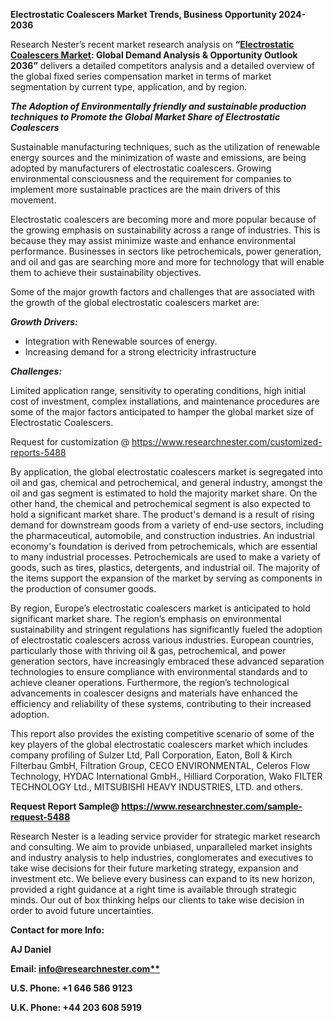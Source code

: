 ﻿**Electrostatic Coalescers Market Trends, Business Opportunity 2024-2036**

Research Nester’s recent market research analysis on **“[Electrostatic Coalescers Market](https://www.researchnester.com/reports/electrostatic-coalescers-market/5488): Global Demand Analysis & Opportunity Outlook 2036”** delivers a detailed competitors analysis and a detailed overview of the global fixed series compensation market in terms of market segmentation by current type, application, and by region. 

***The Adoption of Environmentally friendly and sustainable production techniques  to Promote the Global Market Share of Electrostatic Coalescers*** 

Sustainable manufacturing techniques, such as the utilization of renewable energy sources and the minimization of waste and emissions, are being adopted by manufacturers of electrostatic coalescers. Growing environmental consciousness and the requirement for companies to implement more sustainable practices are the main drivers of this movement. 

Electrostatic coalescers are becoming more and more popular because of the growing emphasis on sustainability across a range of industries. This is because they may assist minimize waste and enhance environmental performance. Businesses in sectors like petrochemicals, power generation, and oil and gas are searching more and more for technology that will enable them to achieve their sustainability objectives. 

Some of the major growth factors and challenges that are associated with the growth of the global electrostatic coalescers market are:

***Growth Drivers:***

- Integration with Renewable sources of energy. 
- Increasing demand for a strong electricity infrastructure

***Challenges:***

Limited application range, sensitivity to operating conditions, high initial cost of investment, complex installations, and maintenance procedures are some of the major factors anticipated to hamper the global market size of Electrostatic Coalescers.

<a name="_hlk167881763"></a>Request for customization @ https://www.researchnester.com/customized-reports-5488

By application, the global electrostatic coalescers market is segregated into oil and gas, chemical and petrochemical, and general industry, amongst the oil and gas segment is estimated to hold the majority market share. On the other hand, the chemical and petrochemical segment is also expected to hold a significant market share. The product's demand is a result of rising demand for downstream goods from a variety of end-use sectors, including the pharmaceutical, automobile, and construction industries. An industrial economy's foundation is derived from petrochemicals, which are essential to many industrial processes. Petrochemicals are used to make a variety of goods, such as tires, plastics, detergents, and industrial oil. The majority of the items support the expansion of the market by serving as components in the production of consumer goods.

By region, Europe’s electrostatic coalescers market is anticipated to hold significant market share. The region’s emphasis on environmental sustainability and stringent regulations has significantly fueled the adoption of electrostatic coalescers across various industries. European countries, particularly those with thriving oil & gas, petrochemical, and power generation sectors, have increasingly embraced these advanced separation technologies to ensure compliance with environmental standards and to achieve cleaner operations.<a name="_hlk154505181"></a> Furthermore, the region’s technological advancements in coalescer designs and materials have enhanced the efficiency and reliability of these systems, contributing to their increased adoption.

This report also provides the existing competitive scenario of some of the key players of the global electrostatic coalescers market which includes company profiling of Sulzer Ltd, Pall Corporation, Eaton, Boll & Kirch Filterbau GmbH, Filtration Group, CECO ENVIRONMENTAL, Celeros Flow Technology, HYDAC International GmbH., Hilliard Corporation, Wako FILTER TECHNOLOGY Ltd., MITSUBISHI HEAVY INDUSTRIES, LTD. and others.

**Request Report Sample@ https://www.researchnester.com/sample-request-5488**

Research Nester is a leading service provider for strategic market research and consulting. We aim to provide unbiased, unparalleled market insights and industry analysis to help industries, conglomerates and executives to take wise decisions for their future marketing strategy, expansion and investment etc. We believe every business can expand to its new horizon, provided a right guidance at a right time is available through strategic minds. Our out of box thinking helps our clients to take wise decision in order to avoid future uncertainties.

**Contact for more Info:**

**AJ Daniel**

**Email: [info@researchnester.com**](mailto:info@researchnester.com)**

**U.S. Phone: +1 646 586 9123** 

**U.K. Phone: +44 203 608 5919**
